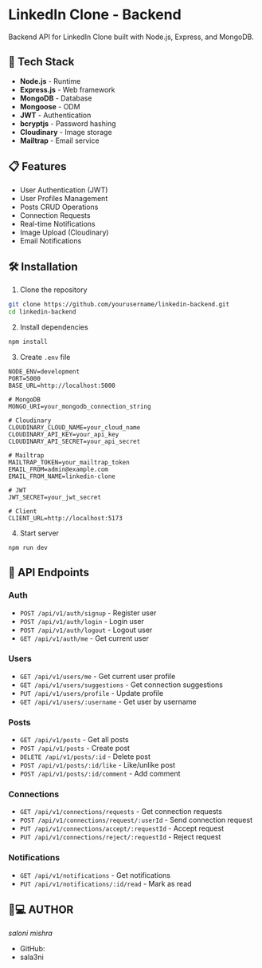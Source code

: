 # LinkedIn Clone - Backend

Backend API for LinkedIn Clone built with Node.js, Express, and MongoDB.

## 🚀 Tech Stack

- **Node.js** - Runtime
- **Express.js** - Web framework
- **MongoDB** - Database
- **Mongoose** - ODM
- **JWT** - Authentication
- **bcryptjs** - Password hashing
- **Cloudinary** - Image storage
- **Mailtrap** - Email service

## 📋 Features

- User Authentication (JWT)
- User Profiles Management
- Posts CRUD Operations
- Connection Requests
- Real-time Notifications
- Image Upload (Cloudinary)
- Email Notifications

## 🛠️ Installation

1. Clone the repository
```bash
git clone https://github.com/yourusername/linkedin-backend.git
cd linkedin-backend
```

2. Install dependencies
```bash
npm install
```

3. Create `.env` file
```env
NODE_ENV=development
PORT=5000
BASE_URL=http://localhost:5000

# MongoDB
MONGO_URI=your_mongodb_connection_string

# Cloudinary
CLOUDINARY_CLOUD_NAME=your_cloud_name
CLOUDINARY_API_KEY=your_api_key
CLOUDINARY_API_SECRET=your_api_secret

# Mailtrap
MAILTRAP_TOKEN=your_mailtrap_token
EMAIL_FROM=admin@example.com
EMAIL_FROM_NAME=linkedin-clone

# JWT
JWT_SECRET=your_jwt_secret

# Client
CLIENT_URL=http://localhost:5173
```

4. Start server
```bash
npm run dev
```

## 📁 API Endpoints

### Auth
- `POST /api/v1/auth/signup` - Register user
- `POST /api/v1/auth/login` - Login user
- `POST /api/v1/auth/logout` - Logout user
- `GET /api/v1/auth/me` - Get current user

### Users
- `GET /api/v1/users/me` - Get current user profile
- `GET /api/v1/users/suggestions` - Get connection suggestions
- `PUT /api/v1/users/profile` - Update profile
- `GET /api/v1/users/:username` - Get user by username

### Posts
- `GET /api/v1/posts` - Get all posts
- `POST /api/v1/posts` - Create post
- `DELETE /api/v1/posts/:id` - Delete post
- `POST /api/v1/posts/:id/like` - Like/unlike post
- `POST /api/v1/posts/:id/comment` - Add comment

### Connections
- `GET /api/v1/connections/requests` - Get connection requests
- `POST /api/v1/connections/request/:userId` - Send connection request
- `PUT /api/v1/connections/accept/:requestId` - Accept request
- `PUT /api/v1/connections/reject/:requestId` - Reject request

### Notifications
- `GET /api/v1/notifications` - Get notifications
- `PUT /api/v1/notifications/:id/read` - Mark as read

## 👨💻 AUTHOR

*saloni mishra*
- GitHub:
- sala3ni
